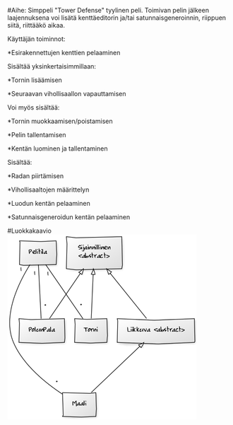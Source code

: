 #Aihe:
Simppeli "Tower Defense" tyylinen peli. Toimivan pelin jälkeen laajennuksena voi lisätä kenttäeditorin ja/tai satunnaisgeneroinnin, riippuen siitä, riittääkö aikaa.

Käyttäjän toiminnot:

 *Esirakennettujen kenttien pelaaminen

 Sisältää yksinkertaisimmillaan:
	
  *Tornin lisäämisen

  *Seuraavan vihollisaallon vapauttamisen

 Voi myös sisältää:

  *Tornin muokkaamisen/poistamisen

  *Pelin tallentamisen

 *Kentän luominen ja tallentaminen

 Sisältää:

  *Radan piirtämisen

  *Vihollisaaltojen määrittelyn

 *Luodun kentän pelaaminen

 *Satunnaisgeneroidun kentän pelaaminen

#Luokkakaavio
!["luokkakaavio"](Luokkakaavio_vk2.png)
